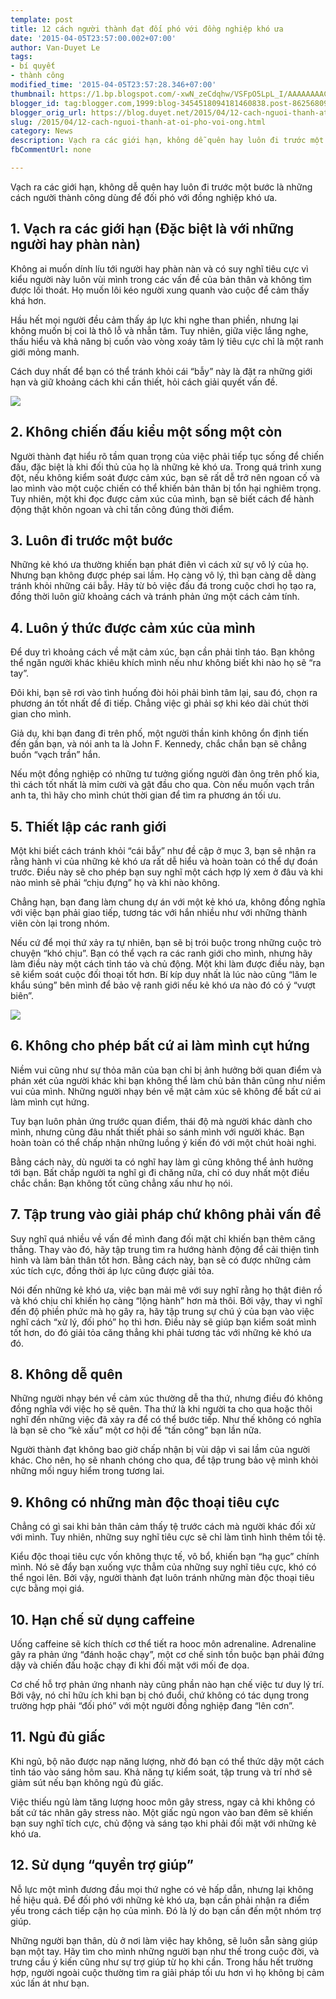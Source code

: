 ```yaml
---
template: post
title: 12 cách người thành đạt đối phó với đồng nghiệp khó ưa
date: '2015-04-05T23:57:00.002+07:00'
author: Van-Duyet Le
tags:
- bí quyết
- thành công
modified_time: '2015-04-05T23:57:28.346+07:00'
thumbnail: https://1.bp.blogspot.com/-xwN_zeCdqhw/VSFpO5LpL_I/AAAAAAAACOA/pd72PXWCDq8/s1600/trulyrichclub-1428147500432.jpg
blogger_id: tag:blogger.com,1999:blog-3454518094181460838.post-8625680932526385801
blogger_orig_url: https://blog.duyet.net/2015/04/12-cach-nguoi-thanh-at-oi-pho-voi-ong.html
slug: /2015/04/12-cach-nguoi-thanh-at-oi-pho-voi-ong.html
category: News
description: Vạch ra các giới hạn, không dễ quên hay luôn đi trước một bước là những cách người thành công dùng để đối phó với đồng nghiệp khó ưa.
fbCommentUrl: none

---
```


Vạch ra các giới hạn, không dễ quên hay luôn đi trước một bước là những cách người thành công dùng để đối phó với đồng nghiệp khó ưa.

## 1. Vạch ra các giới hạn (Đặc biệt là với những người hay phàn nàn) ##
Không ai muốn dính líu tới người hay phàn nàn và có suy nghĩ tiêu cực vì kiểu người này luôn vùi mình trong các vấn đề của bản thân và không tìm được lối thoát. Họ muốn lôi kéo người xung quanh vào cuộc để cảm thấy khá hơn.

Hầu hết mọi người đều cảm thấy áp lực khi nghe  than phiền, nhưng lại không muốn bị coi là thô lỗ và nhẫn tâm. Tuy nhiên, giữa việc lắng nghe, thấu hiểu và khả năng bị cuốn vào vòng xoáy tâm lý tiêu cực chỉ là một ranh giới mỏng manh.

Cách duy nhất để bạn có thể tránh khỏi cái “bẫy” này là đặt ra những giới hạn và giữ khoảng cách khi cần thiết, hỏi cách giải quyết vấn đề.

![](https://1.bp.blogspot.com/-xwN_zeCdqhw/VSFpO5LpL_I/AAAAAAAACOA/pd72PXWCDq8/s1600/trulyrichclub-1428147500432.jpg)

## 2. Không chiến đấu kiểu một sống một còn ##
Người thành đạt hiểu rõ tầm quan trọng của việc phải tiếp tục sống để chiến đấu, đặc biệt là khi đối thủ của họ là những kẻ khó ưa. Trong quá trình xung đột, nếu không kiểm soát được cảm xúc, bạn sẽ rất dễ trở nên ngoan cố và lao mình vào một cuộc chiến có thể khiến bản thân bị tổn hại nghiêm trọng. Tuy nhiên, một khi đọc được cảm xúc của mình, bạn sẽ biết cách để hành động thật khôn ngoan và chỉ tấn công đúng thời điểm.

## 3. Luôn đi trước một bước ##
Những kẻ khó ưa thường khiến bạn phát điên vì cách xử sự vô lý của họ. Nhưng bạn không được phép sai lầm. Họ càng vô lý, thì bạn càng dễ dàng tránh khỏi những cái bẫy. Hãy từ bỏ việc đấu đá trong cuộc chơi họ tạo ra, đồng thời luôn giữ khoảng cách và tránh phản ứng một cách cảm tính.

## 4. Luôn ý thức được cảm xúc của mình ##
Để duy trì khoảng cách về mặt cảm xúc, bạn cần phải tỉnh táo. Bạn không thể ngăn người khác khiêu khích mình nếu như không biết khi nào họ sẽ “ra tay”.

Đôi khi, bạn sẽ rơi vào tình huống đòi hỏi phải bình tâm lại, sau đó, chọn ra phương án tốt nhất để đi tiếp. Chẳng việc gì phải sợ khi kéo dài chút thời gian cho mình.

Giả dụ, khi bạn đang đi trên phố, một người thần kinh không ổn định tiến đến gần bạn, và nói anh ta là John F. Kennedy, chắc chắn bạn sẽ chẳng buồn “vạch trần” hắn.

Nếu một đồng nghiệp có những tư tưởng giống người đàn ông trên phố kia, thì cách tốt nhất là mỉm cười và gật đầu cho qua. Còn nếu muốn vạch trần anh ta, thì hãy cho mình chút thời gian để tìm ra phương án tối ưu.

## 5. Thiết lập các ranh giới ##
Một khi biết cách tránh khỏi “cái bẫy” như đề cập ở mục 3, bạn sẽ nhận ra rằng hành vi của những kẻ khó ưa rất dễ hiểu và hoàn toàn có thể dự đoán trước. Điều này sẽ cho phép bạn suy nghĩ một cách hợp lý xem ở đâu và khi nào mình sẽ phải “chịu đựng” họ và khi nào không.

Chẳng hạn, bạn đang làm chung dự án với một kẻ khó ưa, không đồng nghĩa với việc bạn phải giao tiếp, tương tác với hắn nhiều như với những thành viên còn lại trong nhóm.

Nếu cứ để mọi thứ xảy ra tự nhiên, bạn sẽ bị trói buộc trong những cuộc trò chuyện “khó chịu”. Bạn có thể vạch ra các ranh giới cho mình, nhưng hãy làm điều này một cách tỉnh táo và chủ động. Một khi làm được điều này, bạn sẽ kiểm soát cuộc đối thoại tốt hơn. Bí kíp duy nhất là lúc nào cũng “lăm le khẩu súng” bên mình để bảo vệ ranh giới nếu kẻ khó ưa nào đó có ý “vượt biên”.

![](https://1.bp.blogspot.com/-Wp0j31tW9xA/VSFpWcKQ1GI/AAAAAAAACOI/V1DwNQndAHw/s1600/2-fightorflightpsychologistworld-1-1428147500436.png)

## 6. Không cho phép bất cứ ai làm mình cụt hứng ##
Niềm vui cũng như sự thỏa mãn của bạn chỉ bị ảnh hưởng bởi quan điểm và phán xét của người khác khi bạn không thể làm chủ bản thân cũng như niềm vui của mình. Những người nhạy bén về mặt cảm xúc sẽ không để bất cứ ai làm mình cụt hứng.

Tuy bạn luôn phản ứng trước quan điểm, thái độ mà người khác dành cho mình, nhưng cũng đâu nhất thiết phải so sánh mình với người khác. Bạn hoàn toàn có thể chấp nhận những luồng ý kiến đó với một chút hoài nghi.

Bằng cách này, dù người ta có nghĩ hay làm gì cũng không thể ảnh hưởng tới bạn. Bất chấp người ta nghĩ gì đi chăng nữa, chỉ có duy nhất một điều chắc chắn: Bạn không tốt cũng chẳng xấu như họ nói.

## 7. Tập trung vào giải pháp chứ không phải vấn đề ##
Suy nghĩ quá nhiều về vấn đề mình đang đối mặt chỉ khiến bạn thêm căng thẳng. Thay vào đó, hãy tập trung tìm ra hướng hành động để cải thiện tình hình và làm bản thân tốt hơn. Bằng cách này, bạn sẽ có được những cảm xúc tích cực, đồng thời áp lực cũng được giải tỏa.

Nói đến những kẻ khó ưa, việc bạn mải mê với suy nghĩ rằng họ thật điên rồ và khó chịu chỉ khiến họ càng “lộng hành” hơn mà thôi. Bởi vậy, thay vì nghĩ đến độ phiền phức mà họ gây ra, hãy tập trung sự chú ý của bạn vào việc nghĩ cách “xử lý, đối phó” họ thì hơn. Điều này sẽ giúp bạn kiểm soát mình tốt hơn, do đó giải tỏa căng thẳng khi phải tương tác với những kẻ khó ưa đó.

## 8. Không dễ quên ##
Những người nhạy bén về cảm xúc thường dễ tha thứ, nhưng điều đó không đồng nghĩa với việc họ sẽ quên. Tha thứ là khi người ta cho qua hoặc thôi nghĩ đến những việc đã xảy ra để có thể bước tiếp. Như thế không có nghĩa là bạn sẽ cho “kẻ xấu” một cơ hội để “tấn công” bạn lần nữa.

Người thành đạt không bao giờ chấp nhận bị vùi dập vì sai lầm của người khác. Cho nên, họ sẽ nhanh chóng cho qua, để tập trung bảo vệ mình khỏi những mối nguy hiểm trong tương lai.

## 9. Không có những màn độc thoại tiêu cực ##
Chẳng có gì sai khi bản thân cảm thấy tệ trước cách mà người khác đối xử với mình. Tuy nhiên, những suy nghĩ tiêu cực sẽ chỉ làm tình hình thêm tồi tệ.

Kiểu độc thoại tiêu cực vốn không thực tế, vô bổ, khiến bạn “hạ gục” chính mình. Nó sẽ đẩy bạn xuống vực thẳm của những suy nghĩ tiêu cực, khó có thể ngoi lên. Bởi vậy, người thành đạt luôn tránh những màn độc thoại tiêu cực bằng mọi giá.

## 10. Hạn chế sử dụng caffeine ##
Uống caffeine sẽ kích thích cơ thể tiết ra hooc môn adrenaline. Adrenaline gây ra phản ứng “đánh hoặc chạy”, một cơ chế sinh tồn buộc bạn phải đứng dậy và chiến đấu hoặc chạy đi khi đối mặt với mối đe dọa.

Cơ chế hỗ trợ phản ứng nhanh này cũng phần nào hạn chế việc tư duy lý trí. Bởi vậy, nó chỉ hữu ích khi bạn bị chó đuổi, chứ không có tác dụng trong trường hợp phải “đối phó” với một người đồng nghiệp đang “lên cơn”.

## 11. Ngủ đủ giấc ##
Khi ngủ, bộ não được nạp năng lượng, nhờ đó bạn có thể thức dậy một cách tỉnh táo vào sáng hôm sau. Khả năng tự kiểm soát, tập trung và trí nhớ sẽ giảm sút nếu bạn không ngủ đủ giấc.

Việc thiếu ngủ làm tăng lượng hooc môn gây stress, ngay cả khi không có bất cứ tác nhân gây stress nào. Một giấc ngủ ngon vào ban đêm sẽ khiến bạn suy nghĩ tích cực, chủ động và sáng tạo khi phải đối mặt với những kẻ khó ưa.

## 12. Sử dụng “quyền trợ giúp” ##
Nỗ lực một mình đương đầu mọi thứ nghe có vẻ hấp dẫn, nhưng lại không hề hiệu quả. Để đối phó với những kẻ khó ưa, bạn cần phải nhận ra điểm yếu trong cách tiếp cận họ của mình. Đó là lý do bạn cần đến một nhóm trợ giúp.

Những người bạn thân, dù ở nơi làm việc hay không, sẽ luôn sẵn sàng giúp bạn một tay. Hãy tìm cho mình những người bạn như thế trong cuộc đời, và trưng cầu ý kiến cũng như sự trợ giúp từ họ khi cần. Trong hầu hết trường hợp, người ngoài cuộc thường tìm ra giải pháp tối ưu hơn vì họ không bị cảm xúc lấn át như bạn.
